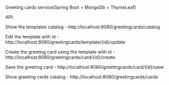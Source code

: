 Greeting cards service(Spring Boot + MongoDb + ThymeLeaf)

API:

Show the templates catalog - http://localhost:8080/greetingcards/catalog

Edit the template with id - http://localhost:8080/greetingcards/template/{id}/update

Create the greeting card using the template with id - http://localhost:8080/greetingcards/card/{id}/create

Save the greeting card - http://localhost:8080/greetingcards/card/{id}/save

Show greeting cards catalog - http://localhost:8080/greetingcards/cards
